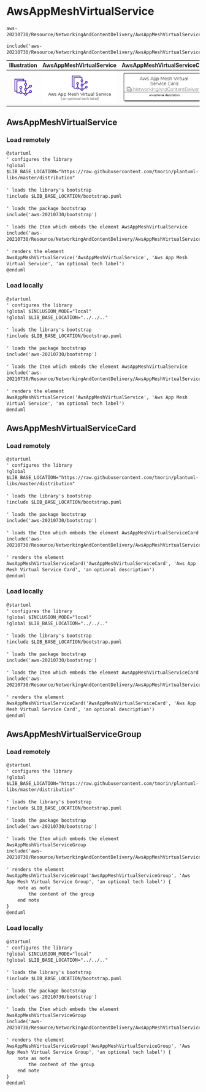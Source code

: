 # AwsAppMeshVirtualService


```text
aws-20210730/Resource/NetworkingAndContentDelivery/AwsAppMeshVirtualService
```

```text
include('aws-20210730/Resource/NetworkingAndContentDelivery/AwsAppMeshVirtualService')
```



| Illustration | AwsAppMeshVirtualService | AwsAppMeshVirtualServiceCard | AwsAppMeshVirtualServiceGroup |
| :---: | :---: | :---: | :---: |
| ![illustration for Illustration](../../../aws-20210730/Resource/NetworkingAndContentDelivery/AwsAppMeshVirtualService.png) | ![illustration for AwsAppMeshVirtualService](../../../aws-20210730/Resource/NetworkingAndContentDelivery/AwsAppMeshVirtualService.Local.png) | ![illustration for AwsAppMeshVirtualServiceCard](../../../aws-20210730/Resource/NetworkingAndContentDelivery/AwsAppMeshVirtualServiceCard.Local.png) | ![illustration for AwsAppMeshVirtualServiceGroup](../../../aws-20210730/Resource/NetworkingAndContentDelivery/AwsAppMeshVirtualServiceGroup.Local.png) |




## AwsAppMeshVirtualService

### Load remotely
```plantuml
@startuml
' configures the library
!global $LIB_BASE_LOCATION="https://raw.githubusercontent.com/tmorin/plantuml-libs/master/distribution"

' loads the library's bootstrap
!include $LIB_BASE_LOCATION/bootstrap.puml

' loads the package bootstrap
include('aws-20210730/bootstrap')

' loads the Item which embeds the element AwsAppMeshVirtualService
include('aws-20210730/Resource/NetworkingAndContentDelivery/AwsAppMeshVirtualService')

' renders the element
AwsAppMeshVirtualService('AwsAppMeshVirtualService', 'Aws App Mesh Virtual Service', 'an optional tech label')
@enduml
```

### Load locally
```plantuml
@startuml
' configures the library
!global $INCLUSION_MODE="local"
!global $LIB_BASE_LOCATION="../../.."

' loads the library's bootstrap
!include $LIB_BASE_LOCATION/bootstrap.puml

' loads the package bootstrap
include('aws-20210730/bootstrap')

' loads the Item which embeds the element AwsAppMeshVirtualService
include('aws-20210730/Resource/NetworkingAndContentDelivery/AwsAppMeshVirtualService')

' renders the element
AwsAppMeshVirtualService('AwsAppMeshVirtualService', 'Aws App Mesh Virtual Service', 'an optional tech label')
@enduml
```

## AwsAppMeshVirtualServiceCard

### Load remotely
```plantuml
@startuml
' configures the library
!global $LIB_BASE_LOCATION="https://raw.githubusercontent.com/tmorin/plantuml-libs/master/distribution"

' loads the library's bootstrap
!include $LIB_BASE_LOCATION/bootstrap.puml

' loads the package bootstrap
include('aws-20210730/bootstrap')

' loads the Item which embeds the element AwsAppMeshVirtualServiceCard
include('aws-20210730/Resource/NetworkingAndContentDelivery/AwsAppMeshVirtualService')

' renders the element
AwsAppMeshVirtualServiceCard('AwsAppMeshVirtualServiceCard', 'Aws App Mesh Virtual Service Card', 'an optional description')
@enduml
```

### Load locally
```plantuml
@startuml
' configures the library
!global $INCLUSION_MODE="local"
!global $LIB_BASE_LOCATION="../../.."

' loads the library's bootstrap
!include $LIB_BASE_LOCATION/bootstrap.puml

' loads the package bootstrap
include('aws-20210730/bootstrap')

' loads the Item which embeds the element AwsAppMeshVirtualServiceCard
include('aws-20210730/Resource/NetworkingAndContentDelivery/AwsAppMeshVirtualService')

' renders the element
AwsAppMeshVirtualServiceCard('AwsAppMeshVirtualServiceCard', 'Aws App Mesh Virtual Service Card', 'an optional description')
@enduml
```

## AwsAppMeshVirtualServiceGroup

### Load remotely
```plantuml
@startuml
' configures the library
!global $LIB_BASE_LOCATION="https://raw.githubusercontent.com/tmorin/plantuml-libs/master/distribution"

' loads the library's bootstrap
!include $LIB_BASE_LOCATION/bootstrap.puml

' loads the package bootstrap
include('aws-20210730/bootstrap')

' loads the Item which embeds the element AwsAppMeshVirtualServiceGroup
include('aws-20210730/Resource/NetworkingAndContentDelivery/AwsAppMeshVirtualService')

' renders the element
AwsAppMeshVirtualServiceGroup('AwsAppMeshVirtualServiceGroup', 'Aws App Mesh Virtual Service Group', 'an optional tech label') {
    note as note
        the content of the group
    end note
}
@enduml
```

### Load locally
```plantuml
@startuml
' configures the library
!global $INCLUSION_MODE="local"
!global $LIB_BASE_LOCATION="../../.."

' loads the library's bootstrap
!include $LIB_BASE_LOCATION/bootstrap.puml

' loads the package bootstrap
include('aws-20210730/bootstrap')

' loads the Item which embeds the element AwsAppMeshVirtualServiceGroup
include('aws-20210730/Resource/NetworkingAndContentDelivery/AwsAppMeshVirtualService')

' renders the element
AwsAppMeshVirtualServiceGroup('AwsAppMeshVirtualServiceGroup', 'Aws App Mesh Virtual Service Group', 'an optional tech label') {
    note as note
        the content of the group
    end note
}
@enduml
```

